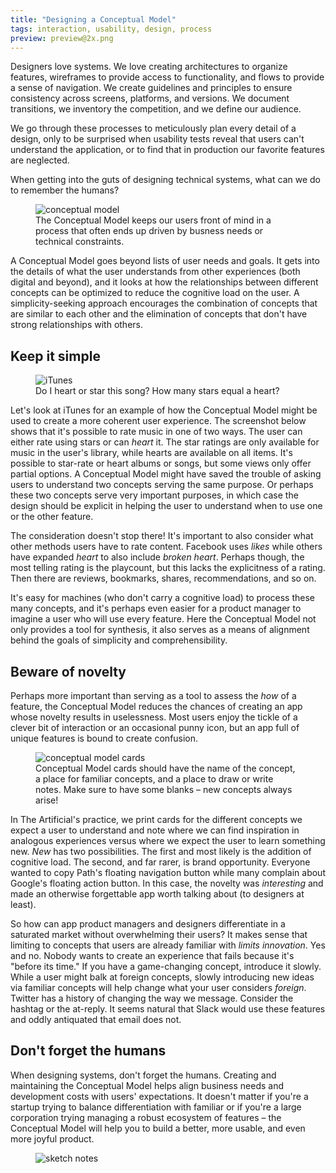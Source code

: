 ```yaml
---
title: "Designing a Conceptual Model"
tags: interaction, usability, design, process
preview: preview@2x.png
---
```


Designers love systems. We love creating architectures to organize features, wireframes to provide access to functionality, and flows to provide a sense of navigation. We create guidelines and principles to ensure consistency across screens, platforms, and versions. We document transitions, we inventory the competition, and we define our audience.

We go through these processes to meticulously plan every detail of a design, only to be surprised when usability tests reveal that users can't understand the application, or to find that in production our favorite features are neglected.

When getting into the guts of designing technical systems, what can we do to remember the humans?

<figure><img src="conceptualmodel/model.jpg" alt="conceptual model"><figcaption>The Conceptual Model keeps our users front of mind in a process that often ends up driven by busness needs or technical constraints.</figcaption></figure>

A Conceptual Model goes beyond lists of user needs and goals. It gets into the details of what the user understands from other experiences (both digital and beyond), and it looks at how the relationships between different concepts can be optimized to reduce the cognitive load on the user. A simplicity-seeking approach encourages the combination of concepts that are similar to each other and the elimination of concepts that don't have strong relationships with others.

## Keep it simple

<figure><img src="conceptualmodel/itunes.jpg" alt="iTunes"><figcaption>Do I heart or star this song? How many stars equal a heart?</figcaption></figure>


Let's look at iTunes for an example of how the Conceptual Model might be used to create a more coherent user experience. The screenshot below shows that it's possible to rate music in one of two ways. The user can either rate using stars or can *heart* it. The star ratings are only available for music in the user's library, while hearts are available on all items. It's possible to star-rate or heart albums or songs, but some views only offer partial options. A Conceptual Model might have saved the trouble of asking users to understand two concepts serving the same purpose. Or perhaps these two concepts serve very important purposes, in which case the design should be explicit in helping the user to understand when to use one or the other feature.

The consideration doesn't stop there! It's important to also consider what other methods users have to rate content. Facebook uses *likes* while others have expanded *heart* to also include *broken heart*. Perhaps though, the most telling rating is the playcount, but this lacks the explicitness of a rating. Then there are reviews, bookmarks, shares, recommendations, and so on.

It's easy for machines (who don't carry a cognitive load) to process these many concepts, and it's perhaps even easier for a product manager to imagine a user who will use every feature. Here the Conceptual Model not only provides a tool for synthesis, it also serves as a means of alignment behind the goals of simplicity and comprehensibility.

## Beware of novelty

Perhaps more important than serving as a tool to assess the *how* of a feature, the Conceptual Model reduces the chances of creating an app whose novelty results in uselessness. Most users enjoy the tickle of a clever bit of interaction or an occasional punny icon, but an app full of unique features is bound to create confusion.

<figure><img src="conceptualmodel/modelcards.jpg" alt="conceptual model cards"><figcaption>Conceptual Model cards should have the name of the concept, a place for familiar concepts, and a place to draw or write notes. Make sure to have some blanks – new concepts always arise!</figcaption></figure>


In The Artificial's practice, we print cards for the different concepts we expect a user to understand and note where we can find inspiration in analogous experiences versus where we expect the user to learn something new. *New* has two possibilities. The first and most likely is the addition of cognitive load. The second, and far rarer, is brand opportunity. Everyone wanted to copy Path's floating navigation button while many complain about Google's floating action button. In this case, the novelty was *interesting* and made an otherwise forgettable app worth talking about (to designers at least).

So how can app product managers and designers differentiate in a saturated market without overwhelming their users? It makes sense that limiting to concepts that users are already familiar with *limits innovation*. Yes and no. Nobody wants to create an experience that fails because it's "before its time." If you have a game-changing concept, introduce it slowly. While a user might balk at foreign concepts, slowly introducing new ideas via familiar concepts will help change what your user considers *foreign*. Twitter has a history of changing the way we message. Consider the hashtag or the at-reply. It seems natural that Slack would use these features and oddly antiquated that email does not.

## Don't forget the humans

When designing systems, don't forget the humans. Creating and maintaining the Conceptual Model helps align business needs and development costs with users' expectations. It doesn't matter if you're a startup trying to balance differentiation with familiar or if you're a large corporation trying managing a robust ecosystem of features – the Conceptual Model will help you to build a better, more usable, and even more joyful product.

<figure><img src="conceptualmodel/sketchnotes.jpg" alt="sketch notes"></figure>
